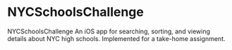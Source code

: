 # NYCSchoolsChallenge
NYCSchoolsChallenge
An iOS app for searching, sorting, and viewing details about NYC high schools. Implemented for a take-home assignment.
